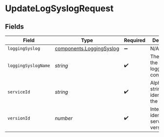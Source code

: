 # UpdateLogSyslogRequest


## Fields

| Field                                                                       | Type                                                                        | Required                                                                    | Description                                                                 | Example                                                                     |
| --------------------------------------------------------------------------- | --------------------------------------------------------------------------- | --------------------------------------------------------------------------- | --------------------------------------------------------------------------- | --------------------------------------------------------------------------- |
| `loggingSyslog`                                                             | [components.LoggingSyslog](../../../sdk/models/components/loggingsyslog.md) | :heavy_minus_sign:                                                          | N/A                                                                         |                                                                             |
| `loggingSyslogName`                                                         | *string*                                                                    | :heavy_check_mark:                                                          | The name for the real-time logging configuration.                           | test-log-endpoint                                                           |
| `serviceId`                                                                 | *string*                                                                    | :heavy_check_mark:                                                          | Alphanumeric string identifying the service.                                | SU1Z0isxPaozGVKXdv0eY                                                       |
| `versionId`                                                                 | *number*                                                                    | :heavy_check_mark:                                                          | Integer identifying a service version.                                      | 1                                                                           |
